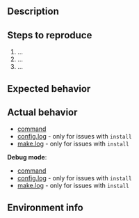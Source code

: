<!--

IMPORTANT:

Before filling a new issue please verify if your problem still exists with latest RVM. We constantly apply fixes but only release new stable versions once a month.

    rvm get master

If your problem still persist, please follow instructions described in https://github.com/rvm/rvm#reporting-issues.

-->

## Description

<!-- Briefly describe the nature of your problem. -->


## Steps to reproduce

<!-- List all of your specific environment settings, actions taken, and commands run — everything required to replicate the problem. -->

 1. ...
 2. ...
 3. ...

## Expected behavior

<!-- Briefly explain what you expected to see. -->

## Actual behavior

<!-- Please include a gist (https://gist.github.com) with the output of the command(s) you ran. -->

* [command](https://gist.github.com/...)
* [config.log](https://gist.github.com/...) - only for issues with `install`
* [make.log](https://gist.github.com/...) - only for issues with `install`

<!-- When the above output does not seem to include a meaningful error message, you might want to additionally attach the output of the same command(s) run with the `--debug` switch. -->

**Debug mode**:
* [command](https://gist.github.com/...)
* [config.log](https://gist.github.com/...) - only for issues with `install`
* [make.log](https://gist.github.com/...) - only for issues with `install`

## Environment info

<!-- Paste below the output of the `rvm info` command. -->
